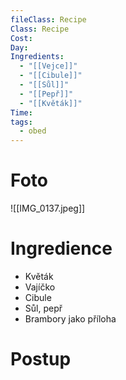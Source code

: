 ```yaml
---
fileClass: Recipe
Class: Recipe
Cost: 
Day: 
Ingredients:
  - "[[Vejce]]"
  - "[[Cibule]]"
  - "[[Sůl]]"
  - "[[Pepř]]"
  - "[[Květák]]"
Time: 
tags:
  - obed
---
```

# Foto 

![[IMG_0137.jpeg]]
# Ingredience
- Květák 
- Vajíčko
- Cibule
- Sůl, pepř 
- Brambory jako příloha 

# Postup 


